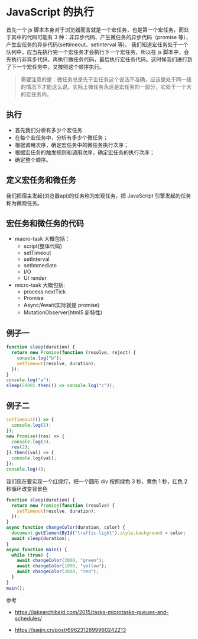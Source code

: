 # JavaScript 的执行

首先一个 js 脚本本身对于浏览器而言就是一个宏任务，也是第一个宏任务，而处于其中的代码可能有 3 种：非异步代码、产生微任务的异步代码（promise 等）、产生宏任务的异步代码(settimeout、setinterval 等)。
我们知道宏任务处于一个队列中，应当先执行完一个宏任务才会执行下一个宏任务，所以在 js 脚本中，会先执行非异步代码，再执行微任务代码，最后执行宏任务代码。这时候我们进行到了下一个宏任务中，又按照这个顺序执行。
> 需要注意的是：微任务总是先于宏任务这个说法不准确，应该是处于同一级的情况下才能这么说。实际上微任务永远是宏任务的一部分，它处于一个大的宏任务内。

## 执行
- 首先我们分析有多少个宏任务
- 在每个宏任务中，分析有多少个微任务；
- 根据调用次序，确定宏任务中的微任务执行次序；
- 根据宏任务的触发规则和调用次序，确定宏任务的执行次序；
- 确定整个顺序。
## 定义宏任务和微任务
我们把宿主发起(浏览器api)的任务称为宏观任务，把 JavaScript 引擎发起的任务称为微观任务。
## 宏任务和微任务的代码
- macro-task 大概包括：
  - script(整体代码)
  - setTimeout
  - setInterval
  - setImmediate
  - I/O
  - UI render
- micro-task 大概包括:
  - process.nextTick
  - Promise
  - Async/Await(实际就是 promise)
  - MutationObserver(html5 新特性)

## 例子一

```js
function sleep(duration) {
  return new Promise(function (resolve, reject) {
    console.log("b");
    setTimeout(resolve, duration);
  });
}
console.log("a");
sleep(5000).then(() => console.log("c"));
```

## 例子二

```js
setTimeout(() => {
  console.log(1);
});
new Promise((res) => {
  console.log(3);
  res(2);
}).then((val) => {
  console.log(val);
});
console.log(4);
```

我们现在要实现一个红绿灯，把一个圆形 div 按照绿色 3 秒，黄色 1 秒，红色 2 秒循环改变背景色

```js
function sleep(duration) {
  return new Promise(function (resolve) {
    setTimeout(resolve, duration);
  });
}
async function changeColor(duration, color) {
  document.getElementById("traffic-light").style.background = color;
  await sleep(duration);
}
async function main() {
  while (true) {
    await changeColor(3000, "green");
    await changeColor(1000, "yellow");
    await changeColor(2000, "red");
  }
}
main();
```


参考
- https://jakearchibald.com/2015/tasks-microtasks-queues-and-schedules/

- https://juejin.cn/post/6962312899960242213